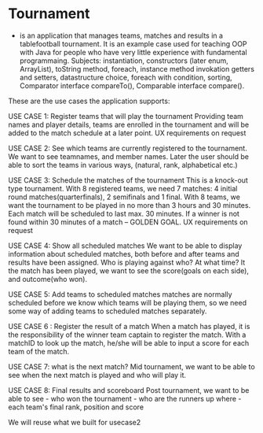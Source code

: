 # Tournament
 -  is an application that manages teams, matches and results in a tablefootball tournament. It is an example case used for teaching OOP with Java for people who have very little experience with fundamental programmaing.
 Subjects: instantiation, constructors  (later enum, ArrayList), toString method, foreach, instance method invokation                        getters and setters, datastructure choice, foreach with condition, sorting, Comparator interface compareTo(), Comparable interface compare().                                                                                                                                   


These are the use cases the application supports:

USE CASE 1: Register teams that will play the tournament
Providing team names and player details, teams are enrolled in the tournament and will be added to the match schedule at a later point.
UX requirements on request
 

USE CASE 2: See which teams are currently registered to the tournament. We want to see teamnames, and member names.  Later the user should be able to sort the teams in various ways, (natural, rank, alphabetical etc.)
  

USE CASE 3: Schedule the matches of the tournament
This is a knock-out type tournament. With 8 registered teams, we need 7 matches: 4 initial round matches(quarterfinals), 2 semifinals and 1 final. With 8 teams, we want the tournament to be played in no more than 3 hours and 30 minutes. Each match will be scheduled to last max. 30 minutes. If a winner is not found within 30 minutes of a match – GOLDEN GOAL.
UX requirements on request
  

USE CASE 4: Show all scheduled matches
We want to be able to display information about scheduled matches, both before and after teams and results have been assigned. Who is playing against who? At what time? It the match has been played, we want to see the score(goals on each side), and outcome(who won).
 

 USE CASE 5: Add teams to scheduled matches
 matches are normally scheduled before we know which teams will be playing them, so we need some way of adding teams to scheduled matches separately.
 

USE CASE 6 : Register the result of a match
When a match has played, it is the responsibility of the winner team captain to register the match. With a matchID to look up the match, he/she will be able to input a score for each team of the match.
 

USE CASE 7: what is the next match?
Mid tournament, we want to be able to see when the next match is played and who will play it. 


USE CASE 8:  Final results and scoreboard
   Post tournament, we want to be able to see
    - who won the tournament
    - who are the runners up where
    - each team's final rank, position and score
 
We will reuse what we built for usecase2

